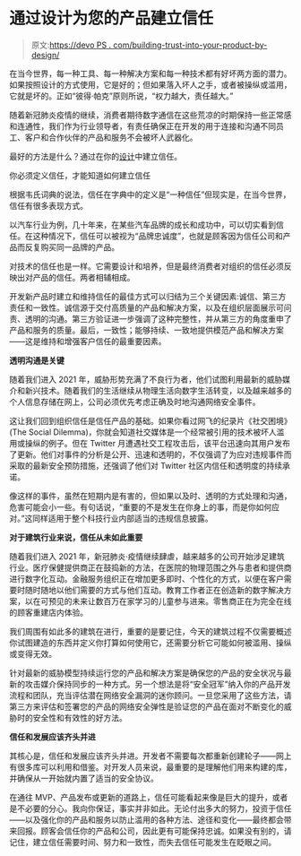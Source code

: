 # 通过设计为您的产品建立信任

> 原文:[https://devo PS . com/building-trust-into-your-product-by-design/](https://devops.com/building-trust-into-your-product-by-design/)

在当今世界，每一种工具、每一种解决方案和每一种技术都有好坏两方面的潜力。如果按照设计的方式使用，它是好的；但如果落入坏人之手，或者被操纵或滥用，它就是坏的。正如“彼得·帕克”原则所说，“权力越大，责任越大。”

随着新冠肺炎疫情的继续，消费者期待数字通信在这些荒凉的时期保持一些正常感和连通性，我们作为行业领导者，有责任确保正在开发的用于连接和沟通不同员工、客户和合作伙伴的产品和服务不会被坏人武器化。

最好的方法是什么？通过在你的[设计](https://devops.com/?s=product%20design)中建立信任。

你必须定义信任，才能知道如何建立信任

根据韦氏词典的说法，信任在字典中的定义是“一种信任”但现实是，在当今世界，信任有很多表现方式。

以汽车行业为例，几十年来，在某些汽车品牌的成长和成功中，可以切实看到信任。在这种情况下，信任可以被视为“品牌忠诚度”，也就是顾客因为信任公司和产品而反复购买同一品牌的产品。

对技术的信任也是一样。它需要设计和培养，但是最终消费者对组织的信任必须反映出对产品的信任。两者相辅相成。

开发新产品时建立和维持信任的最佳方式可以归结为三个关键因素:诚信、第三方责任和一致性。诚信源于交付高质量的产品和解决方案，以及在组织层面展示可问责、透明的沟通。第三方验证进一步强调了这种完整性，并从第三方的角度重申了产品和服务的质量。最后，一致性；能够持续、一致地提供模范产品和解决方案——这是维持和增强客户信任的最重要因素。

**透明沟通是关键**

随着我们进入 2021 年，威胁形势充满了不良行为者，他们试图利用最新的威胁媒介和新兴技术。随着我们的生活继续从物理生活向数字生活转变，以及越来越多的个人信息存储在网上，公司必须优先考虑正确及时地沟通网络安全事件。

这让我们回到组织信任是信任产品的基础。如果你看过网飞的纪录片《社交困境》(The Social Dilemma)，你就会知道社交媒体是一个经常被引用的技术被坏人滥用或操纵的例子。但在 Twitter 月遭遇社交工程攻击后，该平台迅速向其用户发布了更新。他们对事件的分析是公开、迅速和透明的，不仅强调了为应对违规事件而采取的最新安全预防措施，还强调了他们对 Twitter 社区内信任和透明度的持续承诺。

像这样的事件，虽然在短期内是有害的，但如果以及时、透明的方式处理和沟通，危害可能会小一些。有句话说，“重要的不是发生在你身上的事，而是你如何应对。”这同样适用于整个科技行业内部适当的违规信息披露。

**对于建筑行业来说，信任从未如此重要**

随着我们进入 2021 年，新冠肺炎·疫情继续肆虐，越来越多的公司开始涉足建筑行业。医疗保健提供商正在鼓捣新的方法，在医院的物理范围之外与患者和提供商进行数字化互动。金融服务组织正在增加更多即时、个性化的方式，以便在客户需要时随时随地以他们需要的方式与他们互动。教育工作者正在创造新的数字解决方案，以在可预见的未来让数百万在家学习的儿童参与进来。零售商正在为完全在线的顾客重建店内体验。

我们周围有如此多的建筑在进行，重要的是要记住，今天的建筑过程不仅需要概述你试图建造的东西并定义你打算如何使用它，还需要分析它可能如何被滥用、操纵或变得无效。

针对最新的威胁模型持续运行您的产品和解决方案是确保您的产品的安全状况与最新的攻击媒介保持同步的一种方式。另一个想法是将“安全冠军”纳入你的产品开发流程和团队，充当评估潜在网络安全漏洞的迷你顾问。一旦您采用了这些方法，请第三方来评估和签署您的产品的网络安全弹性是验证您的产品在面对不断变化的威胁时的安全性和有效性的好方法。

**信任和发展应该齐头并进**

其核心是，信任和发展应该齐头并进。开发者不需要每次都重新创建轮子——网上有很多库可以利用和借鉴。对开发人员来说，最重要的是理解他们用来构建的库，并确保从一开始就内置了适当的安全协议。

在通往 MVP、产品发布或更新的道路上，信任可能看起来像是巨大的提升，或者是不必要的分心。我向你保证，事实并非如此。无论付出多大的努力，投资于信任——以及强化你的产品和服务以防止滥用的各种方法、途径和变化——最终都会带来回报。顾客会信任你的产品和公司，因此更有可能保持忠诚。如果没有别的，请记住，建立信任需要时间、努力和一致性，而失去信任可能发生在眨眼之间。